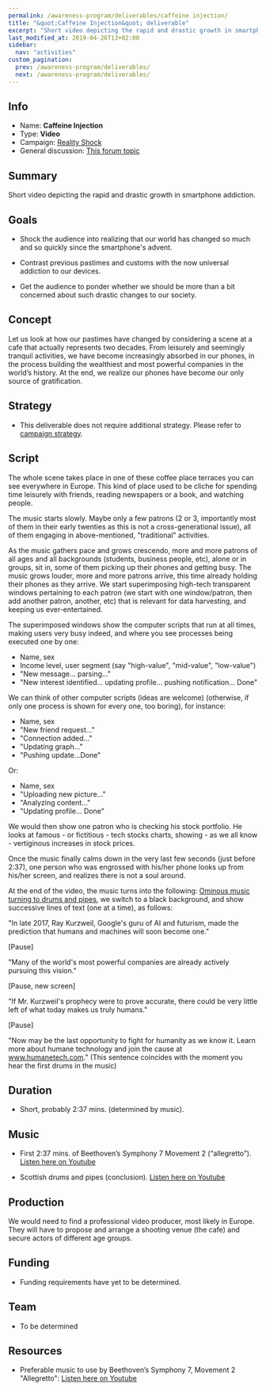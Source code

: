 ```yaml
---
permalink: /awareness-program/deliverables/caffeine injection/
title: "&quot;Caffeine Injection&quot; deliverable"
excerpt: "Short video depicting the rapid and drastic growth in smartphone addiction."
last_modified_at: 2019-04-26T13+02:00
sidebar:
  nav: "activities"
custom_pagination:
  prev: /awareness-program/deliverables/
  next: /awareness-program/deliverables/
---
```


<!-- Please fill in the information below each header according to the instructions.

       - Do NOT remove section headers. Instead add the placeholder text if the section is not needed.
       - You can leave the comments. They can be helpful when editing the issue later on.
       - Replace brackets with appropriate information (unless part of a link), leaving formatting intact.
       - The non-comments texts below provide examples, unless they are placeholder text

    Note: You will not be wasting your time documenting all this. The information in this issue
          should be copied to the Deliverable README.md after your feedback is incorporated.
-->

## Info 

<!-- Provide short name, which is actual title that is used when publishing. Also add the link to community forum topic that is used for general discussion.

The deliverable type is , in this case, 'Video'. For other deliverables this can be anything, such as Website, Image, Blog, Press Release, Meetup, Advert, etc.
-->

- Name: **Caffeine Injection**
- Type: **Video**
- Campaign: [Reality Shock](/awareness-program/campaigns/reality-shock/)
- General discussion: [This forum topic](https://community.humanetech.com/t/3967)

## Summary 

<!-- Clear and concise explanation in 1-3 lines of text. -->

Short video depicting the rapid and drastic growth in smartphone addiction.

## Goals

<!-- Bullet list of the intended effects of the deliverable, separated by empty lines. -->

- Shock the audience into realizing that our world has changed so much and so quickly since the smartphone's advent.

- Contrast previous pastimes and customs with the now universal addiction to our devices.

- Get the audience to ponder whether we should be more than a bit concerned about such drastic changes to our society.

## Concept

<!-- Describe the concept, the moral, underlying ideas of the video (one or more paragraphs of text) -->

Let us look at how our pastimes have changed by considering a scene at a cafe that actually represents two decades. From leisurely and seemingly tranquil activities, we have become increasingly absorbed in our phones, in the process building the wealthiest and most powerful companies in the world’s history. At the end, we realize our phones have become our only source of gratification. 

## Strategy

<!--Additional strategy requirements to what is outlined in the campaign. Use this placeholder text if this section is not needed:

- This deliverable does not require additional strategy. Please refer to [campaign strategy](url-to-campaign-readme#strategy).
 -->

- This deliverable does not require additional strategy. Please refer to [campaign strategy](/awareness-program/campaigns/reality-shock/#strategy).

## Script

<!-- Summary of the script of the video (multiple paragraphs, providing details). Update/refine the script as it evolves, incorporating feedback. The sample text below shows how detailed this should get. -->

The whole scene takes place in one of these coffee place terraces you can see everywhere in Europe. This kind of place used to be cliche for spending time leisurely with friends, reading newspapers or a book, and watching people.

The music starts slowly. Maybe only a few patrons (2 or 3, importantly most of them in their early twenties as this is not a cross-generational issue), all of them engaging in above-mentioned, "traditional" activities.

As the music gathers pace and grows crescendo, more and more patrons of all ages and all backgrounds (students, business people, etc), alone or in groups, sit in, some of them picking up their phones and getting busy. The music grows louder, more and more patrons arrive, this time already holding their phones as they arrive. We start superimposing high-tech transparent windows pertaining to each patron (we start with one window/patron, then add another patron, another, etc) that is relevant for data harvesting, and keeping us ever-entertained.

The superimposed windows show the computer scripts that run at all times, making users very busy indeed, and where you see processes being executed one by one:

- Name, sex
- Income level, user segment (say "high-value", "mid-value", "low-value")
- "New message... parsing..."
- "New interest identified... updating profile... pushing notification... Done"

We can think of other computer scripts (ideas are welcome) (otherwise, if only one process is shown for every one, too boring), for instance:

- Name, sex
- "New friend request..."
- "Connection added..."
- "Updating graph..."
- "Pushing update...Done"

Or:

- Name, sex
- "Uploading new picture..."
- "Analyzing content..."
- "Updating profile... Done"

We would then show one patron who is checking his stock portfolio. He looks at famous - or fictitious - tech stocks charts, showing - as we all know - vertiginous increases in stock prices.

Once the music finally calms down in the very last few seconds (just before 2:37), one person who was engrossed with his/her phone looks up from his/her screen, and realizes there is not a soul around.

At the end of the video, the music turns into the following: [Ominous music turning to drums and pipes](https://www.youtube.com/watch?v=eyqPGiP7xiQ&list=PL8B2594BB7C0FB81A), we switch to a black background, and show successive lines of text (one at a time), as follows:

"In late 2017, Ray Kurzweil, Google's guru of AI and futurism, made the prediction that humans and machines will soon become one."

[Pause]

"Many of the world's most powerful companies are already actively pursuing this vision."

[Pause, new screen]

"If Mr. Kurzweil's prophecy were to prove accurate, there could be very little left of what today makes us truly humans."

[Pause]

"Now may be the last opportunity to fight for humanity as we know it. Learn more about humane technology and join the cause at www.humanetech.com." (This sentence coincides with the moment you hear the first drums in the music)

## Duration

<!-- Indicator on how long the video should be (one or more bullets) -->

- Short, probably 2:37 mins. (determined by music).

## Music

<!-- Plan for the music that is likely to be used in the video. -->

- First 2:37 mins. of Beethoven’s Symphony 7 Movement 2 (“allegretto”). [Listen here on Youtube](https://www.youtube.com/watch?v=mgHxmAsINDk)

- Scottish drums and pipes (conclusion). [Listen here on Youtube](https://www.youtube.com/watch?v=eyqPGiP7xiQ&list=PL8B2594BB7C0FB81A)

## Production

<!-- Summary of high-level plan on how to produce the video. A detailed plan should be added in separate documents and linked from here. If this is not known at time of proposal, keep the placeholder text. -->

We would need to find a professional video producer, most likely in Europe. They will have to propose and arrange a shooting venue (the cafe) and secure actors of different age groups.

## Funding

<!-- (optional) Financial requirements, required budget, ways to obtain funds (keep it short, couple of paragraphs, some bullets). If necessary link to separate detailed funding document. Use the placeholder text if no funding is required. -->

- Funding requirements have yet to be determined. 

## Team

<!-- Bullet list of all people involved and their role/tasks (and who will appear on the eventual 'credit roll', if there is one) -->

- To be determined

## Resources

<!-- (optional) Links to relevant folders, files and external information, or leave the placeholder text. -->

- Preferable music to use by Beethoven’s Symphony 7, Movement 2 "Allegretto": [Listen here on Youtube](https://www.youtube.com/watch?v=mgHxmAsINDk)


